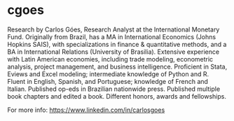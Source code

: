 # cgoes
Research by Carlos Góes, Research Analyst at the International Monetary Fund. Originally from Brazil, has a MA in International Economics (Johns Hopkins SAIS), with specializations in finance & quantitative methods, and a BA in International Relations (University of Brasilia). Extensive experience with Latin American economies, including trade modeling, econometric analysis, project management, and business intelligence. Proficient in Stata, Eviews and Excel modeling; intermediate knowledge of Python and R. Fluent in English, Spanish, and Portuguese; knowledge of French and Italian. Published op-eds in Brazilian nationwide press. Published multiple book chapters and edited a book. Different honors, awards and fellowships.

For more info: https://www.linkedin.com/in/carlosgoes
